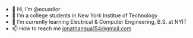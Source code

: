 - 👋 Hi, I’m @ecuadior
- 👀 I’m a college students in New York Institue of Technology
- 🌱 I’m currently learning Electrical & Computer Engineering, B.S. at NYIT
- 📫 How to reach me jonathangua154@gmail.com 

<!---
ecuadior/ecuadior is a ✨ special ✨ repository because its `README.md` (this file) appears on your GitHub profile.
You can click the Preview link to take a look at your changes.
--->

